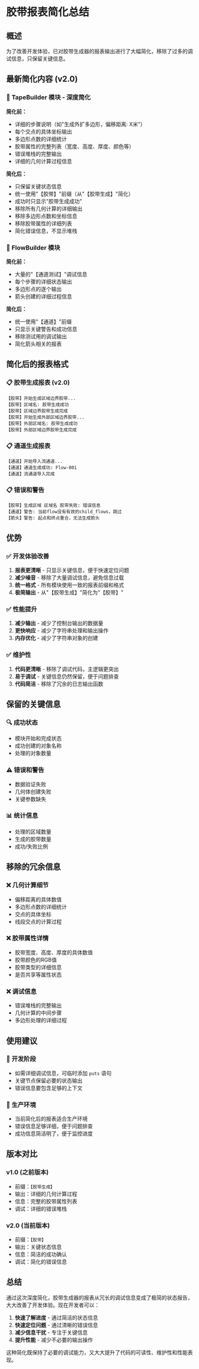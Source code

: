 # 胶带报表简化总结

## 概述
为了改善开发体验，已对胶带生成器的报表输出进行了大幅简化，移除了过多的调试信息，只保留关键信息。

## 最新简化内容 (v2.0)

### 🔧 **TapeBuilder 模块 - 深度简化**
**简化前：**
- 详细的步骤说明（如"生成外扩多边形，偏移距离: X米"）
- 每个交点的具体坐标输出
- 多边形点数的详细统计
- 胶带属性的完整列表（宽度、高度、厚度、颜色等）
- 错误堆栈的完整输出
- 详细的几何计算过程信息

**简化后：**
- 只保留关键状态信息
- 统一使用"【胶带】"前缀（从"【胶带生成】"简化）
- 成功时只显示"胶带生成成功"
- 移除所有几何计算的详细输出
- 移除多边形点数和坐标信息
- 移除胶带属性的详细列表
- 简化错误信息，不显示堆栈

### 🚀 **FlowBuilder 模块**
**简化前：**
- 大量的"【通道测试】"调试信息
- 每个步骤的详细状态输出
- 多边形点的逐个输出
- 箭头创建的详细过程信息

**简化后：**
- 统一使用"【通道】"前缀
- 只显示关键警告和成功信息
- 移除测试用的调试输出
- 简化箭头相关的报表

## 简化后的报表格式

### 📋 **胶带生成报表 (v2.0)**
```
【胶带】开始生成区域边界胶带...
【胶带】区域名: 胶带生成成功
【胶带】区域边界胶带生成完成
【胶带】开始生成外部区域边界胶带...
【胶带】外部区域名: 胶带生成成功
【胶带】外部区域边界胶带生成完成
```

### 📋 **通道生成报表**
```
【通道】开始导入流通道...
【通道】通道生成成功: Flow-001
【通道】流通道导入完成
```

### 📋 **错误和警告**
```
【胶带】生成区域 区域名 胶带失败: 错误信息
【通道】警告: 当前flow没有有效的child_flows，跳过
【箭头】警告: 起点和终点重合，无法生成箭头
```

## 优势

### ✅ **开发体验改善**
1. **报表更清晰** - 只显示关键信息，便于快速定位问题
2. **减少噪音** - 移除了大量调试信息，避免信息过载
3. **统一格式** - 所有模块使用一致的报表前缀和格式
4. **极简输出** - 从"【胶带生成】"简化为"【胶带】"

### ✅ **性能提升**
1. **减少输出** - 减少了控制台输出的数据量
2. **更快响应** - 减少了字符串处理和输出操作
3. **内存优化** - 减少了字符串对象的创建

### ✅ **维护性**
1. **代码更清晰** - 移除了调试代码，主逻辑更突出
2. **易于调试** - 关键信息仍然保留，便于问题排查
3. **代码简洁** - 移除了冗余的日志输出函数

## 保留的关键信息

### 🔍 **成功状态**
- 模块开始和完成状态
- 成功创建的对象名称
- 处理的对象数量

### ⚠️ **错误和警告**
- 数据验证失败
- 几何体创建失败
- 关键参数缺失

### 📊 **统计信息**
- 处理的区域数量
- 生成的胶带数量
- 成功/失败比例

## 移除的冗余信息

### ❌ **几何计算细节**
- 偏移距离的具体数值
- 多边形点数的详细统计
- 交点的具体坐标
- 线段交点的计算过程

### ❌ **胶带属性详情**
- 胶带宽度、高度、厚度的具体数值
- 胶带颜色的RGB值
- 胶带类型的详细信息
- 是否共享等属性状态

### ❌ **调试信息**
- 错误堆栈的完整输出
- 几何计算的中间步骤
- 多边形处理的详细过程

## 使用建议

### 🎯 **开发阶段**
- 如需详细调试信息，可临时添加 `puts` 语句
- 关键节点保留必要的状态输出
- 错误信息要包含足够的上下文

### 🎯 **生产环境**
- 当前简化后的报表适合生产环境
- 错误信息足够详细，便于问题排查
- 成功信息简洁明了，便于监控进度

## 版本对比

### v1.0 (之前版本)
- 前缀：`【胶带生成】`
- 输出：详细的几何计算过程
- 信息：完整的胶带属性列表
- 调试：详细的错误堆栈

### v2.0 (当前版本)
- 前缀：`【胶带】`
- 输出：关键状态信息
- 信息：简洁的成功确认
- 调试：简化的错误信息

## 总结

通过这次深度简化，胶带生成器的报表从冗长的调试信息变成了极简的状态报告，大大改善了开发体验。现在开发者可以：

1. **快速了解进度** - 通过简洁的状态信息
2. **快速定位问题** - 通过清晰的错误信息
3. **减少信息干扰** - 专注于关键信息
4. **提升性能** - 减少不必要的输出操作

这种简化既保持了必要的调试能力，又大大提升了代码的可读性、维护性和性能表现。 